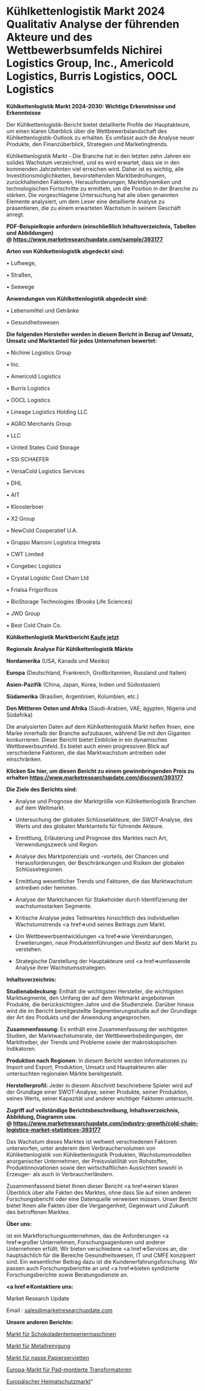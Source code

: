 # Kühlkettenlogistik Markt 2024 Qualitativ Analyse der führenden Akteure und des Wettbewerbsumfelds Nichirei Logistics Group, Inc., Americold Logistics, Burris Logistics, OOCL Logistics

<strong>Kühlkettenlogistik Markt 2024-2030: Wichtige Erkenntnisse und Erkenntnisse</strong>

Der Kühlkettenlogistik-Bericht bietet detaillierte Profile der Hauptakteure, um einen klaren Überblick über die Wettbewerbslandschaft des Kühlkettenlogistik-Outlook zu erhalten. Es umfasst auch die Analyse neuer Produkte, den Finanzüberblick, Strategien und Marketingtrends.

Kühlkettenlogistik Markt - Die Branche hat in den letzten zehn Jahren ein solides Wachstum verzeichnet, und es wird erwartet, dass sie in den kommenden Jahrzehnten viel erreichen wird. Daher ist es wichtig, alle Investitionsmöglichkeiten, bevorstehenden Marktbedrohungen, zurückhaltenden Faktoren, Herausforderungen, Marktdynamiken und technologischen Fortschritte zu ermitteln, um die Position in der Branche zu stärken. Die vorgeschlagene Untersuchung hat alle oben genannten Elemente analysiert, um dem Leser eine detaillierte Analyse zu präsentieren, die zu einem erwarteten Wachstum in seinem Geschäft anregt.

<strong><b>PDF-Beispielkopie anfordern (einschließlich Inhaltsverzeichnis, Tabellen und Abbildungen) @ </b></strong><strong><a href=https://www.marketresearchupdate.com/sample/393177><strong>https://www.marketresearchupdate.com/sample/393177</u></a></strong></strong>

<strong>Arten von Kühlkettenlogistik abgedeckt sind:</strong>

• Luftwege,

• Straßen,

• Seewege

<strong>Anwendungen von Kühlkettenlogistik abgedeckt sind:</strong>

• Lebensmittel und Getränke

• Gesundheitswesen

<strong>Die folgenden Hersteller werden in diesem Bericht in Bezug auf Umsatz, Umsatz und Marktanteil für jedes Unternehmen bewertet:</strong>

• Nichirei Logistics Group

• Inc.

• Americold Logistics

• Burris Logistics

• OOCL Logistics

• Lineage Logistics Holding LLC

• AGRO Merchants Group

• LLC

• United States Cold Storage

• SSI SCHAEFER

• VersaCold Logistics Services

• DHL

• AIT

• Kloosterboer

• X2 Group

• NewCold Cooperatief U.A.

• Gruppo Marconi Logistica Integrata

• CWT Limited

• Congebec Logistics

• Crystal Logistic Cool Chain Ltd

• Frialsa Frigorificos

• BioStorage Technologies (Brooks Life Sciences)

• JWD Group

• Best Cold Chain Co.

<strong>Kühlkettenlogistik Marktbericht <a href=https://www.marketresearchupdate.com/buynow/393177>Kaufe jetzt</a></strong>

<strong>Regionale Analyse Für Kühlkettenlogistik Märkte</strong>

<strong>Nordamerika</strong> (USA, Kanada und Mexiko)

<strong>Europa</strong> (Deutschland, Frankreich, Großbritannien, Russland und Italien)

<strong>Asien-Pazifik</strong> (China, Japan, Korea, Indien und Südostasien)

<strong>Südamerika</strong> (Brasilien, Argentinien, Kolumbien, etc.)

<strong>Den Mittleren</strong> <strong>Osten und Afrika</strong> (Saudi-Arabien, VAE, ägypten, Nigeria und Südafrika)

Die analysierten Daten auf dem Kühlkettenlogistik Markt helfen Ihnen, eine Marke innerhalb der Branche aufzubauen, während Sie mit den Giganten konkurrieren. Dieser Bericht bietet Einblicke in ein dynamisches Wettbewerbsumfeld. Es bietet auch einen progressiven Blick auf verschiedene Faktoren, die das Marktwachstum antreiben oder einschränken.

<strong>Klicken Sie hier, um diesen Bericht zu einem gewinnbringenden Preis zu erhalten
</strong><strong><a href=https://www.marketresearchupdate.com/discount/393177>https://www.marketresearchupdate.com/discount/393177</b></u></strong></a>

<strong>Die Ziele des Berichts sind:</strong>

- Analyse und Prognose der Marktgröße von Kühlkettenlogistik Branchen auf dem Weltmarkt.

- Untersuchung der globalen Schlüsselakteure, der SWOT-Analyse, des Werts und des globalen Marktanteils für führende Akteure.

- Ermittlung, Erläuterung und Prognose des Marktes nach Art, Verwendungszweck und Region.

- Analyse des Marktpotenzials und -vorteils, der Chancen und Herausforderungen, der Beschränkungen und Risiken der globalen Schlüsselregionen.

- Ermittlung wesentlicher Trends und Faktoren, die das Marktwachstum antreiben oder hemmen.

- Analyse der Marktchancen für Stakeholder durch Identifizierung der wachstumsstarken Segmente.

- Kritische Analyse jedes Teilmarktes hinsichtlich des individuellen Wachstumstrends <a href=>und</a> seines Beitrags zum Markt.

- Um Wettbewerbsentwicklungen <a href=>wie</a> Vereinbarungen, Erweiterungen, neue Produkteinführungen und Besitz auf dem Markt zu verstehen.

- Strategische Darstellung der Hauptakteure und <a href=>umfas</a>sende Analyse ihrer Wachstumsstrategien.

<strong>Inhaltsverzeichnis:</strong>

<strong>Studienabdeckung:</strong> Enthält die wichtigsten Hersteller, die wichtigsten Marktsegmente, den Umfang der auf dem Weltmarkt angebotenen Produkte, die berücksichtigten Jahre und die Studienziele. Darüber hinaus wird die im Bericht bereitgestellte Segmentierungsstudie auf der Grundlage der Art des Produkts und der Anwendung angesprochen.

<strong>Zusammenfassung:</strong> Es enthält eine Zusammenfassung der wichtigsten Studien, der Marktwachstumsrate, der Wettbewerbsbedingungen, der Markttreiber, der Trends und Probleme sowie der makroskopischen Indikatoren.

<strong>Produktion nach Regionen:</strong> In diesem Bericht werden Informationen zu Import und Export, Produktion, Umsatz und Hauptakteuren aller untersuchten regionalen Märkte bereitgestellt.

<strong>Herstellerprofil:</strong> Jeder in diesem Abschnitt beschriebene Spieler wird auf der Grundlage einer SWOT-Analyse, seiner Produkte, seiner Produktion, seines Werts, seiner Kapazität und anderer wichtiger Faktoren untersucht.

<strong><b>Zugriff auf vollständige Berichtsbeschreibung, Inhaltsverzeichnis, Abbildung, Diagramm usw. @ </b></strong><strong><a href=https://www.marketresearchupdate.com/industry-growth/cold-chain-logistics-market-statistices-393177>https://www.marketresearchupdate.com/industry-growth/cold-chain-logistics-market-statistices-393177</a></strong>

Das Wachstum dieses Marktes ist weltweit verschiedenen Faktoren unterworfen, unter anderem dem Verbrauchervolumen von Kühlkettenlogistik von Kühlkettenlogistik Produkten, Wachstumsmodellen anorganischer Unternehmen, der Preisvolatilität von Rohstoffen, Produktinnovationen sowie den wirtschaftlichen Aussichten sowohl in Erzeuger- als auch in Verbraucherländern.

Zusammenfassend bietet Ihnen dieser Bericht <a href=>einen</a> klaren Überblick über alle Fakten des Marktes, ohne dass Sie auf einen anderen Forschungsbericht oder eine Datenquelle verweisen müssen. Unser Bericht bietet Ihnen alle Fakten über die Vergangenheit, Gegenwart und Zukunft des betroffenen Marktes.

<strong>Über uns:</strong>

 ist ein Marktforschungsunternehmen, das die Anforderungen <a href=>großer</a> Unternehmen, Forschungsagenturen und anderer Unternehmen erfüllt. Wir bieten verschiedene <a href=>Services</a> an, die hauptsächlich für die Bereiche Gesundheitswesen, IT und CMFE konzipiert sind. Ein wesentlicher Beitrag dazu ist die Kundenerfahrungsforschung. Wir passen auch Forschungsberichte an und <a href=>bieten</a> syndizierte Forschungsberichte sowie Beratungsdienste an.

<strong><a href=>Kontaktiere uns:</a></strong>

Market Research Update

Email : sales@marketresearchupdate.com

<strong>Unsere anderen Berichte:</strong>

<a href=https://www.linkedin.com/pulse/chocolate-tempering-machine-market-analyzing>Markt für Schokoladentemperiermaschinen</a>

<a href=https://www.linkedin.com/pulse/metal-cleaning-market-size-share-outlook-growth>Markt für Metallreinigung</a>

<a href=https://www.linkedin.com/pulse/wet-paper-napkin-market-analysis-segment-region>Markt für nasse Papierservietten</a>

<a href=https://www.linkedin.com/pulse/europe-pad-mounted-transformer-market-size-analysis>Europa-Markt für Pad-montierte Transformatoren</a>

<a href=https://www.linkedin.com/pulse/europe-homeland-security-market-2023-2030-rz6if/>Europäischer Heimatschutzmarkt</a>"
